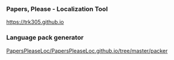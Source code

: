 ### **Papers, Please** - Localization Tool

https://trk305.github.io

### Language pack generator

[PapersPleaseLoc/PapersPleaseLoc.github.io/tree/master/packer](https://github.com/PapersPleaseLoc/PapersPleaseLoc.github.io/tree/master/packer)
